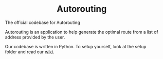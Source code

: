 <h1 align="center">Autorouting</h1>

The official codebase for Autorouting

Autorouting is an application to help generate the optimal route from a list of address provided by the user.

Our codebase is written in Python.  To setup yourself, look at the setup folder and read our [wiki](https://github.com/autorouting/main/wiki/Instructions).
